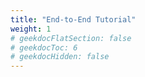 ```yaml
---
title: "End-to-End Tutorial"
weight: 1
# geekdocFlatSection: false
# geekdocToc: 6
# geekdocHidden: false
---
```

